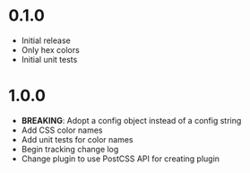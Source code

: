 # 0.1.0

- Initial release
- Only hex colors
- Initial unit tests

# 1.0.0

- **BREAKING**: Adopt a config object instead of a config string
- Add CSS color names
- Add unit tests for color names
- Begin tracking change log
- Change plugin to use PostCSS API for creating plugin

